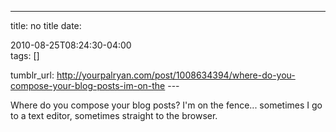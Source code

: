 ---
title: no title
date:

 2010-08-25T08:24:30-04:00  
tags:  []

tumblr_url:
http://yourpalryan.com/post/1008634394/where-do-you-compose-your-blog-posts-im-on-the
\-\--

Where do you compose your blog posts? I'm on the fence... sometimes I go
to a text editor, sometimes straight to the browser.
